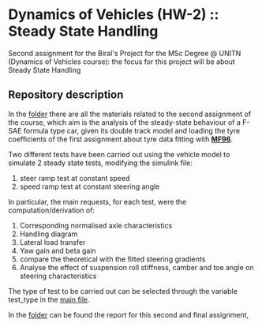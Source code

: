 # Dynamics of Vehicles (HW-2) :: Steady State Handling
Second assignment for the Biral's Project for the MSc Degree @ UNITN  (Dynamics of Vehicles course):
the focus for this project will be about Steady State Handling

## Repository description
In the [folder](https://github.com/nicolosh/SteadyStateHandling/Matlab_code) there are all the materials related to the second assignment of the course, which aim is the analysis of the steady-state behaviour of a F-SAE formula type car, given its double track model and loading the tyre coefficients of the first assignment about tyre data fitting with [__MF96__](https://it.mathworks.com/help/sdl/ref/tireroadinteractionmagicformula.html). 

Two different tests have been carried out using the vehicle model to simulate 2 steady state tests, modifying the simulink file:
1. steer ramp test at constant speed
2. speed ramp test at constant steering angle

In particular, the main requests, for each test, were the computation/derivation of:
1. Corresponding normalised axle characteristics
2. Handling diagram
3. Lateral load transfer
4. Yaw gain and beta gain
5. compare the theoretical with the fitted steering gradients
6. Analyse the effect of suspension roll stiffness, camber and toe angle on steering characteristics

The type of test to be carried out can be selected through the variable test_type in the [main file](https://github.com/nicolosh/SteadyStateHandling/blob/main/Matlab_code/DT_model-1_1_FINAL/DT_model-1_1_0/VehicleModel_DoubleTrack/mainVehicleModel_2Track.m).

In the [folder](https://github.com/nicolosh/SteadyStateHandling/Report) can be found the report for this second and final assignment,
